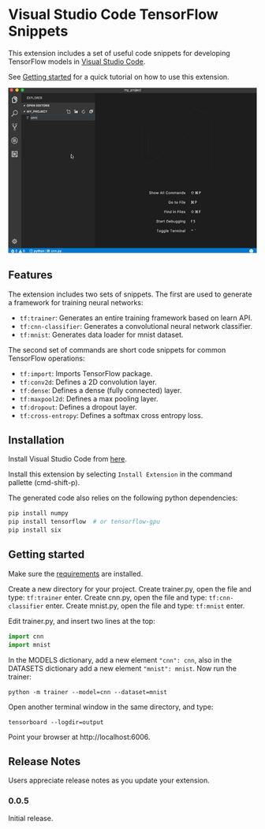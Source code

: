 # Visual Studio Code TensorFlow Snippets

This extension includes a set of useful code snippets for developing TensorFlow models in [Visual Studio Code](https://code.visualstudio.com/).

See [Getting started](#get-started) for a quick tutorial on how to use this extension.

![Generate a training framework](images/framework.gif)

## Features

The extension includes two sets of snippets. The first are used to generate a framework for training neural networks:

- `tf:trainer`: Generates an entire training framework based on learn API.
- `tf:cnn-classifier`: Generates a convolutional neural network classifier.
- `tf:mnist`: Generates data loader for mnist dataset.

The second set of commands are short code snippets for common TensorFlow operations:
- `tf:import`: Imports TensorFlow package.
- `tf:conv2d`: Defines a 2D convolution layer.
- `tf:dense`: Defines a dense (fully connected) layer.
- `tf:maxpool2d`: Defines a max pooling layer.
- `tf:dropout`: Defines a dropout layer.
- `tf:cross-entropy`: Defines a softmax cross entropy loss.


## Installation
<a name="installation"></a>

Install Visual Studio Code from [here](https://code.visualstudio.com/).

Install this extension by selecting `Install Extension` in the command pallette (cmd-shift-p).

The generated code also relies on the following python dependencies:
```bash
pip install numpy
pip install tensorflow  # or tensorflow-gpu
pip install six
```

## Getting started
<a name="get-started"></a>

Make sure the [requirements](#installation) are installed.

Create a new directory for your project.
Create trainer.py, open the file and type: `tf:trainer` enter.
Create cnn.py, open the file and type: `tf:cnn-classifier` enter.
Create mnist.py, open the file and type: `tf:mnist` enter.

Edit trainer.py, and insert two lines at the top:
```python
import cnn
import mnist
```

In the MODELS dictionary, add a new element `"cnn": cnn`, also in the DATASETS dictionary add a new element `"mnist": mnist`. Now run the trainer:
```
python -m trainer --model=cnn --dataset=mnist
```

Open another terminal window in the same directory, and type:
```
tensorboard --logdir=output
```

Point your browser at http://localhost:6006.

## Release Notes

Users appreciate release notes as you update your extension.

### 0.0.5
Initial release.
